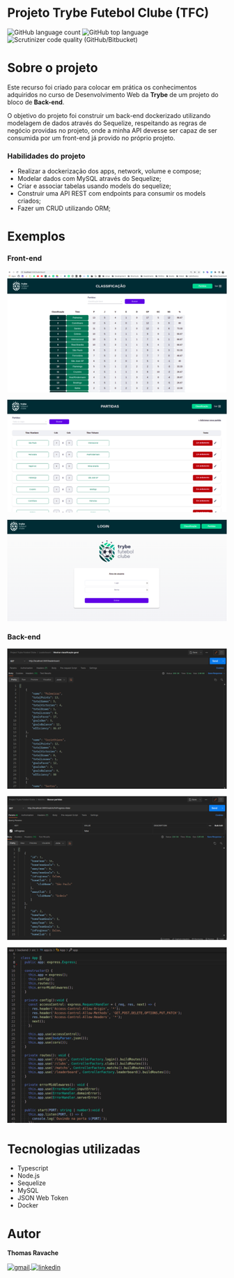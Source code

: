 # Projeto Trybe Futebol Clube (TFC)
![GitHub language count](https://img.shields.io/github/languages/count/thomasravache/project-trybe-futebol-clube-trybe)
![GitHub top language](https://img.shields.io/github/languages/top/thomasravache/project-trybe-futebol-clube-trybe)
![Scrutinizer code quality (GitHub/Bitbucket)](https://img.shields.io/scrutinizer/quality/g/thomasravache/project-trybe-futebol-clube-trybe/main)

# Sobre o projeto

Este recurso foi criado para colocar em prática os conhecimentos adquiridos no curso de Desenvolvimento Web da **Trybe** de um projeto do bloco de **Back-end**.

O objetivo do projeto foi construir um back-end dockerizado utilizando modelagem de dados através do Sequelize, respeitando as regras de negócio providas no projeto, onde a minha API devesse ser capaz de ser consumida por um front-end já provido no próprio projeto.

### Habilidades do projeto

- Realizar a dockerização dos apps, network, volume e compose;
- Modelar dados com MySQL através do Sequelize;
- Criar e associar tabelas usando models do sequelize;
- Construir uma API REST com endpoints para consumir os models criados;
- Fazer um CRUD utilizando ORM;

# Exemplos

### Front-end

![classification](https://github.com/thomasravache/img-readmes/blob/master/project-trybe-futebol-clube-trybe/Screenshot%20from%202022-03-29%2009-01-31.png?raw=true)

![matches](https://github.com/thomasravache/img-readmes/blob/master/project-trybe-futebol-clube-trybe/Screenshot%20from%202022-03-29%2009-01-44.png?raw=true)

![login](https://github.com/thomasravache/img-readmes/blob/master/project-trybe-futebol-clube-trybe/Screenshot%20from%202022-03-29%2009-06-34.png?raw=true)

### Back-end

![api](https://github.com/thomasravache/img-readmes/blob/master/project-trybe-futebol-clube-trybe/Screenshot%20from%202022-03-29%2009-04-48.png?raw=true)

![api](https://github.com/thomasravache/img-readmes/blob/master/project-trybe-futebol-clube-trybe/Screenshot%20from%202022-03-29%2009-14-05.png?raw=true)

![back-code](https://github.com/thomasravache/img-readmes/blob/master/project-trybe-futebol-clube-trybe/Screenshot%20from%202022-03-29%2009-05-56.png?raw=true)

# Tecnologias utilizadas

 - Typescript
 - Node.js
 - Sequelize
 - MySQL
 - JSON Web Token
 - Docker

# Autor
**Thomas Ravache**

<div
  style="display: inline-block"
  align="left"     
>
  <a href="mailto:thomasravache31@gmail.com" target="_blank">
    <img
      align="center"
      alt="gmail"
      src="https://img.shields.io/badge/Gmail-D14836?style=for-the-badge&logo=gmail&logoColor=white"
    />
  </a>
  <a href="https://www.linkedin.com/in/thomasravache/" target="_blank">
    <img
      align="center"
      alt="linkedin"
      src="https://img.shields.io/badge/LinkedIn-0077B5?style=for-the-badge&logo=linkedin&logoColor=white"
    />
  </a>
</div>
